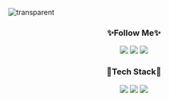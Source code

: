 <!-- 헤더 -->
![transparent](https://capsule-render.vercel.app/api?type=transparent&fontColor=B4B0E3&text=🌈Junior%20Web%20Developer✨&height=150&fontSize=53&desc=&descAlignY=75&descAlign=60)


<div align="center">
  
### ✨Follow Me✨
<!-- gmail -->
<a href="mailto:﻿gag7ga@gmail.com?subject=안녕하세요. GitHub에서 보내는 메일입니다." target="_blank">
<img src="https://img.shields.io/badge/Gmail-EA4335?style=flat-square&logo=Gmail&logoColor=white"/></a>
<!-- notion -->
<a href="https://fixed-sprout-a1e.notion.site/EunYoung-Ryu-Frofile-c8f040dc00814146adc8a0e578f4b618" target="_blank">
<img src="https://img.shields.io/badge/Notion-ED2761?style=flat-square&logo=Notion&logoColor=white"/></a>
<!-- blog -->
<a href="https://lonalog.tistory.com/" target="_blank">
<img src="https://img.shields.io/badge/Blog-41454A?style=flat-square&logo=Tistory&logoColor=white"/></a>
<br>


### 🚀Tech Stack🚀
<!-- java -->
<img src="https://img.shields.io/badge/JAVA-5A45FF?style=flat-square&logo=Java&logoColor=white"/>
<!-- javaScipt -->
<img src="https://img.shields.io/badge/JavaScript-F7DF1E?style=flat-square&logo=JavaScript&logoColor=white"/>
<!-- spring -->
<img src="https://img.shields.io/badge/Spring-6DB33F?style=flat-square&logo=Spring&logoColor=white"/>

</div>

<!--
**OlttaeMelona/OlttaeMelona** is a ✨ _special_ ✨ repository because its `README.md` (this file) appears on your GitHub profile.

Here are some ideas to get you started:

- 🔭 I’m currently working on ...
- 🌱 I’m currently learning ...
- 👯 I’m looking to collaborate on ...
- 🤔 I’m looking for help with ...
- 💬 Ask me about ...
- 📫 How to reach me: ...
- 😄 Pronouns: ...
- ⚡ Fun fact: ...
-->
